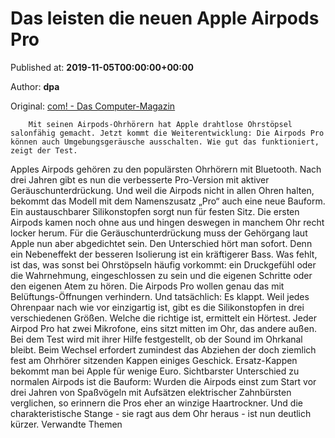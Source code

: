 
# Das leisten die neuen Apple Airpods Pro

Published at: **2019-11-05T00:00:00+00:00**

Author: **dpa**

Original: [com! - Das Computer-Magazin](https://www.com-magazin.de/news/apple/leisten-neuen-apple-airpods-2272191.html)


        Mit seinen Airpods-Ohrhörern hat Apple drahtlose Ohrstöpsel salonfähig gemacht. Jetzt kommt die Weiterentwicklung: Die Airpods Pro können auch Umgebungsgeräusche ausschalten. Wie gut das funktioniert, zeigt der Test.
      
Apples Airpods gehören zu den populärsten Ohrhörern mit Bluetooth. Nach drei Jahren gibt es nun die verbesserte Pro-Version mit aktiver Geräuschunterdrückung. Und weil die Airpods nicht in allen Ohren halten, bekommt das Modell mit dem Namenszusatz „Pro“ auch eine neue Bauform.
Ein austauschbarer Silikonstopfen sorgt nun für festen Sitz. Die ersten Airpods kamen noch ohne aus und hingen deswegen in manchem Ohr recht locker herum. Für die Geräuschunterdrückung muss der Gehörgang laut Apple nun aber abgedichtet sein.
Den Unterschied hört man sofort. Denn ein Nebeneffekt der besseren Isolierung ist ein kräftigerer Bass. Was fehlt, ist das, was sonst bei Ohrstöpseln häufig vorkommt: ein Druckgefühl oder die Wahrnehmung, eingeschlossen zu sein und die eigenen Schritte oder den eigenen Atem zu hören. Die Airpods Pro wollen genau das mit Belüftungs-Öffnungen verhindern. Und tatsächlich: Es klappt.
Weil jedes Ohrenpaar nach wie vor einzigartig ist, gibt es die Silikonstopfen in drei verschiedenen Größen. Welche die richtige ist, ermittelt ein Hörtest. Jeder Airpod Pro hat zwei Mikrofone, eins sitzt mitten im Ohr, das andere außen. Bei dem Test wird mit ihrer Hilfe festgestellt, ob der Sound im Ohrkanal bleibt.
Beim Wechsel erfordert zumindest das Abziehen der doch ziemlich fest am Ohrhörer sitzenden Kappen einiges Geschick. Ersatz-Kappen bekommt man bei Apple für wenige Euro.
Sichtbarster Unterschied zu normalen Airpods ist die Bauform: Wurden die Airpods einst zum Start vor drei Jahren von Spaßvögeln mit Aufsätzen elektrischer Zahnbürsten verglichen, so erinnern die Pros eher an winzige Haartrockner. Und die charakteristische Stange - sie ragt aus dem Ohr heraus - ist nun deutlich kürzer.
Verwandte Themen
